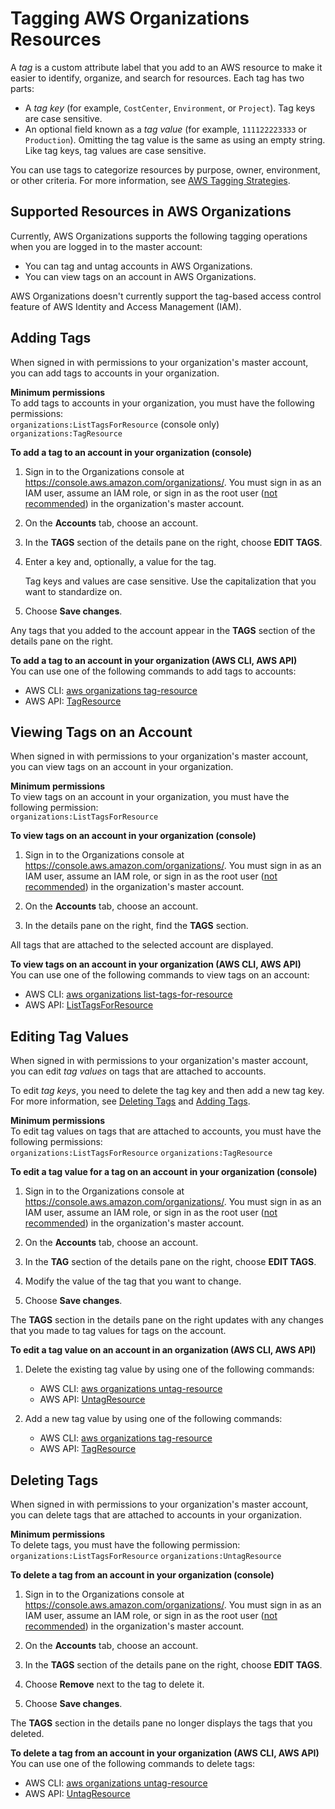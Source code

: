 # Tagging AWS Organizations Resources<a name="orgs_tagging"></a>

A *tag* is a custom attribute label that you add to an AWS resource to make it easier to identify, organize, and search for resources\. Each tag has two parts:
+ A *tag key* \(for example, `CostCenter`, `Environment`, or `Project`\)\. Tag keys are case sensitive\.
+ An optional field known as a *tag value* \(for example, `111122223333` or `Production`\)\. Omitting the tag value is the same as using an empty string\. Like tag keys, tag values are case sensitive\.

You can use tags to categorize resources by purpose, owner, environment, or other criteria\. For more information, see [AWS Tagging Strategies](https://aws.amazon.com/answers/account-management/aws-tagging-strategies/)\.

## Supported Resources in AWS Organizations<a name="supported-resources"></a>

Currently, AWS Organizations supports the following tagging operations when you are logged in to the master account:
+ You can tag and untag accounts in AWS Organizations\.
+ You can view tags on an account in AWS Organizations\.

AWS Organizations doesn't currently support the tag\-based access control feature of AWS Identity and Access Management \(IAM\)\.

## Adding Tags<a name="add-tag"></a>

When signed in with permissions to your organization's master account, you can add tags to accounts in your organization\. 

**Minimum permissions**  
To add tags to accounts in your organization, you must have the following permissions:  
`organizations:ListTagsForResource` \(console only\)
`organizations:TagResource`

**To add a tag to an account in your organization \(console\)**

1. Sign in to the Organizations console at [https://console\.aws\.amazon\.com/organizations/](https://console.aws.amazon.com/organizations/)\. You must sign in as an IAM user, assume an IAM role, or sign in as the root user \([not recommended](https://docs.aws.amazon.com/IAM/latest/UserGuide/best-practices.html#lock-away-credentials)\) in the organization's master account\.

1. On the **Accounts** tab, choose an account\.

1. In the **TAGS** section of the details pane on the right, choose **EDIT TAGS**\.

1. Enter a key and, optionally, a value for the tag\.

   Tag keys and values are case sensitive\. Use the capitalization that you want to standardize on\. 

1. Choose **Save changes**\.

Any tags that you added to the account appear in the **TAGS** section of the details pane on the right\.

**To add a tag to an account in your organization \(AWS CLI, AWS API\)**  
You can use one of the following commands to add tags to accounts:
+ AWS CLI: [aws organizations tag\-resource](https://docs.aws.amazon.com/cli/latest/reference/organizations/tag-resource.html)
+ AWS API: [TagResource](https://docs.aws.amazon.com/organizations/latest/APIReference/API_TagResource.html)

## Viewing Tags on an Account<a name="list-tagged-resources"></a>

When signed in with permissions to your organization's master account, you can view tags on an account in your organization\.

**Minimum permissions**  
To view tags on an account in your organization, you must have the following permission:  
`organizations:ListTagsForResource`

**To view tags on an account in your organization \(console\)**

1. Sign in to the Organizations console at [https://console\.aws\.amazon\.com/organizations/](https://console.aws.amazon.com/organizations/)\. You must sign in as an IAM user, assume an IAM role, or sign in as the root user \([not recommended](https://docs.aws.amazon.com/IAM/latest/UserGuide/best-practices.html#lock-away-credentials)\) in the organization's master account\.

1. On the **Accounts** tab, choose an account\.

1. In the details pane on the right, find the **TAGS** section\.

All tags that are attached to the selected account are displayed\.

**To view tags on an account in your organization \(AWS CLI, AWS API\)**  
You can use one of the following commands to view tags on an account:
+ AWS CLI: [aws organizations list\-tags\-for\-resource](https://docs.aws.amazon.com/cli/latest/reference/organizations/list-tags-for-resource.html)
+ AWS API: [ListTagsForResource](https://docs.aws.amazon.com/organizations/latest/APIReference/API_ListTagsForResource.html)

## Editing Tag Values<a name="edit-tag"></a>

When signed in with permissions to your organization's master account, you can edit *tag values* on tags that are attached to accounts\.

To edit *tag keys*, you need to delete the tag key and then add a new tag key\. For more information, see [Deleting Tags](#delete-tag) and [Adding Tags](#add-tag)\.

**Minimum permissions**  
To edit tag values on tags that are attached to accounts, you must have the following permissions:  
`organizations:ListTagsForResource`
`organizations:TagResource`

**To edit a tag value for a tag on an account in your organization \(console\)**

1. Sign in to the Organizations console at [https://console\.aws\.amazon\.com/organizations/](https://console.aws.amazon.com/organizations/)\. You must sign in as an IAM user, assume an IAM role, or sign in as the root user \([not recommended](https://docs.aws.amazon.com/IAM/latest/UserGuide/best-practices.html#lock-away-credentials)\) in the organization's master account\.

1. On the **Accounts** tab, choose an account\.

1. In the **TAG** section of the details pane on the right, choose **EDIT TAGS**\.

1. Modify the value of the tag that you want to change\.

1. Choose **Save changes**\.

The **TAGS** section in the details pane on the right updates with any changes that you made to tag values for tags on the account\. 

**To edit a tag value on an account in an organization \(AWS CLI, AWS API\)**

1. Delete the existing tag value by using one of the following commands:
   + AWS CLI: [aws organizations untag\-resource](https://docs.aws.amazon.com/cli/latest/reference/organizations/untag-resource.html)
   + AWS API: [UntagResource](https://docs.aws.amazon.com/organizations/latest/APIReference/API_UntagResource.html)

1. Add a new tag value by using one of the following commands:
   + AWS CLI: [aws organizations tag\-resource](https://docs.aws.amazon.com/cli/latest/reference/organizations/tag-resource.html)
   + AWS API: [TagResource](https://docs.aws.amazon.com/organizations/latest/APIReference/API_TagResource.html)

## Deleting Tags<a name="delete-tag"></a>

When signed in with permissions to your organization's master account, you can delete tags that are attached to accounts in your organization\. 

**Minimum permissions**  
To delete tags, you must have the following permission:  
`organizations:ListTagsForResource`
`organizations:UntagResource` 

**To delete a tag from an account in your organization \(console\)**

1. Sign in to the Organizations console at [https://console\.aws\.amazon\.com/organizations/](https://console.aws.amazon.com/organizations/)\. You must sign in as an IAM user, assume an IAM role, or sign in as the root user \([not recommended](https://docs.aws.amazon.com/IAM/latest/UserGuide/best-practices.html#lock-away-credentials)\) in the organization's master account\.

1. On the **Accounts** tab, choose an account\.

1. In the **TAGS** section of the details pane on the right, choose **EDIT TAGS**\.

1. Choose **Remove** next to the tag to delete it\.

1. Choose **Save changes**\.

The **TAGS** section in the details pane no longer displays the tags that you deleted\. 

**To delete a tag from an account in your organization \(AWS CLI, AWS API\)**  
You can use one of the following commands to delete tags:
+ AWS CLI: [aws organizations untag\-resource](https://docs.aws.amazon.com/cli/latest/reference/organizations/untag-resource.html)
+ AWS API: [UntagResource](https://docs.aws.amazon.com/organizations/latest/APIReference/API_UntagResource.html)